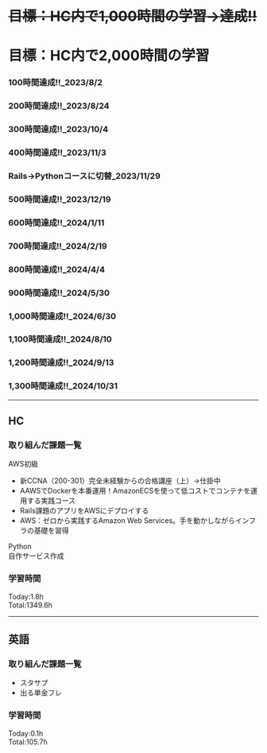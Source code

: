 # ~~目標：HC内で1,000時間の学習→達成!!~~
# 目標：HC内で2,000時間の学習
### 100時間達成!!_2023/8/2
### 200時間達成!!_2023/8/24
### 300時間達成!!_2023/10/4
### 400時間達成!!_2023/11/3
### Rails→Pythonコースに切替_2023/11/29
### 500時間達成!!_2023/12/19
### 600時間達成!!_2024/1/11
### 700時間達成!!_2024/2/19
### 800時間達成!!_2024/4/4
### 900時間達成!!_2024/5/30
### 1,000時間達成!!_2024/6/30
### 1,100時間達成!!_2024/8/10
### 1,200時間達成!!_2024/9/13
### 1,300時間達成!!_2024/10/31

------------------------------------------
## HC
### 取り組んだ課題一覧
AWS初級
- 新CCNA（200-301）完全未経験からの合格講座（上）→仕掛中
- AAWSでDockerを本番運用！AmazonECSを使って低コストでコンテナを運用する実践コース
- Rails課題のアプリをAWSにデプロイする
- AWS：ゼロから実践するAmazon Web Services。手を動かしながらインフラの基礎を習得

Python<br>
自作サービス作成

### 学習時間
Today:1.8h<br>
Total:1349.6h

------------------------------------------
## 英語
### 取り組んだ課題一覧
- スタサプ
- 出る単金フレ

### 学習時間
Today:0.1h<br>
Total:105.7h